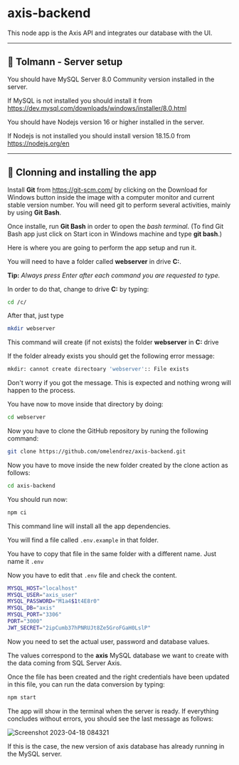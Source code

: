 # axis-backend

This node app is the Axis API and integrates our database with the UI.

---

## 🔵 Tolmann - Server setup

You should have MySQL Server 8.0 Community version installed in the server.

If MySQL is not installed you should install it from https://dev.mysql.com/downloads/windows/installer/8.0.html

You should have Nodejs version 16 or higher installed in the server.

If Nodejs is not installed you should install version 18.15.0 from https://nodejs.org/en

---

## 🔵 Clonning and installing the app

Install **Git** from https://git-scm.com/ by clicking on the Download for Windows button inside the image with a computer monitor and current stable version number. You will need git to perform several activities, mainly by using **Git Bash**.

Once installe, run **Git Bash** in order to open the _bash terminal_. (To find Git Bash app just click on Start icon in Windows machine and type **git bash**.)

Here is where you are going to perform the app setup and run it.

You will need to have a folder called **webserver** in drive **C:**.

**Tip:** _Always press Enter after each command you are requested to type._

In order to do that, change to drive **C:** by typing:

```bash
cd /c/
```

After that, just type

```bash
mkdir webserver
```

This command will create (if not exists) the folder **webserver** in **C:** drive

If the folder already exists you should get the following error message:

```bash
mkdir: cannot create directoary 'webserver':: File exists
```

Don't worry if you got the message. This is expected and nothing wrong will happen to the process.

You have now to move inside that directory by doing:

```bash
cd webserver
```

Now you have to clone the GitHub repository by runing the following command:

```bash
git clone https://github.com/omelendrez/axis-backend.git
```

Now you have to move inside the new folder created by the clone action as follows:

```bash
cd axis-backend
```

You should run now:

```bash
npm ci
```

This command line will install all the app dependencies.

You will find a file called `.env.example` in that folder.

You have to copy that file in the same folder with a different name. Just name it `.env`

Now you have to edit that `.env` file and check the content.

```bash
MYSQL_HOST="localhost"
MYSQL_USER="axis_user"
MYSQL_PASSWORD="M1a4$1t4E8r0"
MYSQL_DB="axis"
MYSQL_PORT="3306"
PORT="3000"
JWT_SECRET="2ipCumb37hPNRUJt8Ze5GroFGaH0LslP"
```

Now you need to set the actual user, password and database values.

The values correspond to the **axis** MySQL database we want to create with the data coming from SQL Server Axis.

Once the file has been created and the right credentials have been updated in this file, you can run the data conversion by typing:

```bash
npm start
```

The app will show in the terminal when the server is ready.
If everything concludes without errors, you should see the last message as follows:

![Screenshot 2023-04-18 084321](https://user-images.githubusercontent.com/7883563/232766843-60cb917d-1687-4b7b-8269-c5921740be8d.png)

If this is the case, the new version of axis database has already running in the MySQL server.
